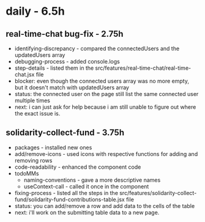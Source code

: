 # daily - 6.5h

## real-time-chat bug-fix - 2.75h
* identifying-discrepancy - compared the connectedUsers and the updatedUsers array
* debugging-process - added console.logs
* step-details - listed them in the src/features/real-time-chat/real-time-chat.jsx file
* blocker: even though the connected users array was no more empty, but it doesn't match with updatedUsers array
* status: the connected user on the page still list the same connected user multiple times
* next: i can just ask for help because i am still unable to figure out where the exact issue is.

## solidarity-collect-fund - 3.75h
* packages - installed new ones
* add/remove-icons - used icons with respective functions for adding and removing rows
* code-readability - enhanced the component code
* todoMMs
  * naming-conventions - gave a more descriptive names
  * useContext-call - called it once in the component
* fixing-process - listed all the steps in the src/features/solidarity-collect-fund/solidarity-fund-contributions-table.jsx file
* status: you can add/remove a row and add data to the cells of the table
* next: i'll work on the submitting table data to a new page.